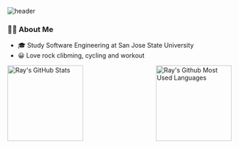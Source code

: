 <!--
**moonnada/moonnada** is a ✨ _special_ ✨ repository because its `README.md` (this file) appears on your GitHub profile.

Here are some ideas to get you started:

- 🔭 I’m currently working on ...
- 🌱 I’m currently learning ...
- 👯 I’m looking to collaborate on ...
- 🤔 I’m looking for help with ...
- 💬 Ask me about ...
- 📫 How to reach me: ...
- 😄 Pronouns: ...
- ⚡ Fun fact: ...
-->


![header](https://capsule-render.vercel.app/api?type=waving&color=auto&height=200&section=header&text=moonnada🌙&fontSize=60)



### 👨‍💻 About Me
  * 🎓 Study Software Engineering at San Jose State University
  * 😀  Love rock clibming, cycling and workout
 
 


<a href="https://github.com/moonnada">
<img height=170 align="left" src="https://github-readme-streak-stats.herokuapp.com/?user=moonnada" alt="Ray's GitHub Stats" title="GitHub Streak" />
 
<img height=170 align="right" src="https://github-readme-stats.vercel.app/api/top-langs/?username=moonnada&layout=compact" alt="Ray's Github Most Used Languages">
</a>
 <br></br>
 <br />
